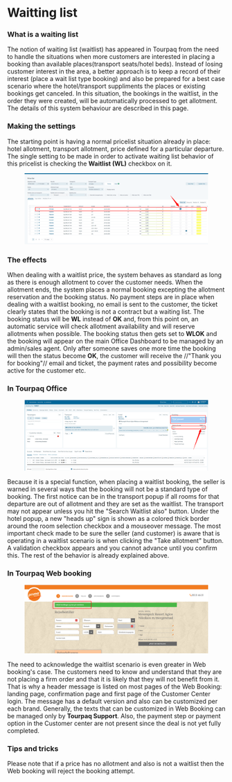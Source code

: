 # Waitting list

### **What is a waiting list**

The notion of waiting list (waitlist) has appeared in Tourpaq from the need to handle the situations when more customers are interested in placing a booking than available places(transport seats/hotel beds). Instead of losing customer interest in the area, a better approach is to keep a record of their interest (place a wait list type booking) and also be prepared for a best case scenario where the hotel/transport suppliments the places or existing bookings get canceled. In this situation, the bookings in the waitlist, in the order they were created, will be automatically processed to get allotment. The details of this system behaviour are described in this page.

### **Making the settings**

The starting point is having a normal pricelist situation already in place: hotel allotment, transport allotment, price defined for a particular departure. The single setting to be made in order to activate waiting list behavior of this pricelist is checking the **Waitlist (WL)** checkbox on it.

<figure><img src="../../.gitbook/assets/image (9) (1) (1) (1) (1) (1).png" alt=""><figcaption></figcaption></figure>

### **The effects**

When dealing with a waitlist price, the system behaves as standard as long as there is enough allotment to cover the customer needs. When the allotment ends, the system places a normal booking excepting the allotment reservation and the booking status. No payment steps are in place when dealing with a waitlist booking, no email is sent to the customer, the ticket clearly states that the booking is not a contract but a waiting list. The booking status will be **WL** instead of **OK** and, from this point on, an automatic service will check allotment availability and will reserve allotments when possible. The booking status then gets set to **WLOK** and the booking will appear on the main Office Dashboard to be managed by an admin/sales agent. Only after someone saves one more time the booking will then the status become **OK**, the customer will receive the //"Thank you for booking"// email and ticket, the payment rates and possibility become active for the customer etc.

### **In Tourpaq Office**

<figure><img src="../../.gitbook/assets/image (11) (1) (1) (1) (1).png" alt=""><figcaption></figcaption></figure>

Because it is a special function, when placing a waitlist booking, the seller is warned in several ways that the booking will not be a standard type of booking. The first notice can be in the transport popup if all rooms for that departure are out of allotment and they are set as the waitlist. The transport may not appear unless you hit the "Search Waitlist also" button. Under the hotel popup, a new "heads up" sign is shown as a colored thick border around the room selection checkbox and a mouseover message. The most important check made to be sure the seller (and customer) is aware that is operating in a waitlist scenario is when clicking the "Take allotment" button. A validation checkbox appears and you cannot advance until you confirm this. The rest of the behavior is already explained above.

### **In Tourpaq Web booking**

<figure><img src="../../.gitbook/assets/image (10) (1) (1) (1) (1).png" alt=""><figcaption></figcaption></figure>

The need to acknowledge the waitlist scenario is even greater in Web booking's case. The customers need to know and understand that they are not placing a firm order and that it is likely that they will not benefit from it. That is why a header message is listed on most pages of the Web Booking: landing page, confirmation page and first page of the Customer Center login. The message has a default version and also can be customized per each brand. Generally, the texts that can be customized in Web Booking can be managed only by **Tourpaq Support**. Also, the payment step or payment option in the Customer center are not present since the deal is not yet fully completed.

### **Tips and tricks**

Please note that if a price has no allotment and also is not a waitlist then the Web booking will reject the booking attempt.
